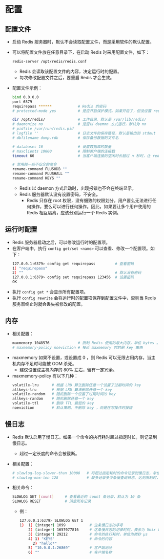 # 配置

## 配置文件

- 启动 Redis 服务器时，默认不会读取配置文件，而是采用软件的默认配置。
- 可以将配置文件放在任意目录下，在启动 Redis 时采用配置文件，如下：
  ```sh
  redis-server /opt/redis/redis.conf
  ```
  - Redis 会读取该配置文件的内容，决定运行时的配置。
  - 每次修改配置文件之后，要重启 Redis 才会生效。

- 配置文件示例：
  ```sh
  bind 0.0.0.0
  port 6379
  requirepass ******            # Redis 的密码
  # protected-mode yes          # 是否开启保护模式。如果开启了，但没设置 requirepass ，则会强制设置 bind 127.0.0.1

  dir /opt/redis/               # 工作目录，默认是 /var/lib/redis/
  # daemonize no                # 是否以 daemon 方式运行，默认为 no
  # pidfile /var/run/redis.pid
  # logfile ''                  # 日志文件的保存路径，默认是输出到 stdout
  # dbfilename dump.rdb         # 保存备份数据的文件名

  # databases 16                # 设置数据库的数量
  # maxclients 10000            # 限制客户端的连接数
  timeout 60                    # 当客户端连接的空闲时长超过 n 秒时，让 redis 断开该连接。默认禁用 timeout ，因此连接数会越来越多

  # 禁用掉一些不安全的命令
  rename-command FLUSHDB ""
  rename-command FLUSHALL ""
  rename-command KEYS ""
  ```
  - Redis 以 daemon 方式启动时，出现报错也不会在终端显示。
  - Redis 服务器默认没有设置密码，不安全。
    - Redis 只存在 root 权限，没有细致的权限划分。用户要么无法进行任何操作，要么可以进行任何操作。因此，如果要让多个用户使用的 Redis 相互隔离，应该分别运行一个 Redis 实例。

## 运行时配置

- Redis 服务器启动之后，可以修改运行时的配置项。
- 在客户端中，执行 `config get/set <name>` 可以查看、修改一个配置项。如下：
  ```sh
  127.0.0.1:6379> config get requirepass         # 查看密码
  1) "requirepass"
  2) ""                                          # 默认没有密码
  127.0.0.1:6379> config set requirepass 123456  # 设置密码
  OK
  ```
- 执行 `config get *` 会显示所有配置项。
- 执行 `config rewrite` 会将运行时的配置项保存到配置文件中，否则当 Redis 服务器终止时就会丢失被修改的配置。

## 内存

- 相关配置：
  ```sh
  maxmemory 1048576             # 限制 Redis 使用的最大内存，单位 bytes 。默认不限制
  # maxmemory-policy noeviction # 接近 maxmemory 时的删 key 策略
  ```
- maxmemory 如果不设置，或设置成 0 ，则 Redis 可以无限占用内存，当主机内存不足时可能被 OOM 杀死。
  - 建议设置成主机内存的 80% 左右，留有一定冗余。
- maxmemory-policy 有以下几种：
  ```sh
  volatile-lru      # 根据 LRU 算法删除任意一个设置了过期时间的 key
  allkeys-lru       # 根据 LRU 算法删除任意一个 key
  volatile-random   # 随机删除一个设置了过期时间的 key
  allkeys-random    # 随机删除任意一个 key
  volatile-ttl      # 删除 TTL 最短的 key
  noeviction        # 默认策略。不删除 key ，而是在写操作时报错
  ````

## 慢日志

- Redis 默认启用了慢日志。如果一个命令的执行耗时超过指定时长，则记录到慢日志。
  - 超过一定长度的命令会被截断。
- 相关配置：
  ```sh
  # slowlog-log-slower-than 10000   # 将超过指定耗时的命令记录到慢日志，单位为微秒 μs
  # slowlog-max-len 128             # 最多记录多少条慢查询日志。达到限制时，删除最旧一条记录，写入新的记录
  ```

- 相关命令：
  ```sh
  SLOWLOG GET [count]     # 查看最近的 count 条记录，默认为 10 条
  SLOWLOG RESET           # 清空所有记录
  ```
  - 例：
    ```sh
    127.0.0.1:6379> SLOWLOG GET 1
    1)  1) (integer) 1099           # 这条慢日志的序号
        2) (integer) 1657077816     # 这条慢日志的记录时刻，表示为 Unix 时间戳
        3) (integer) 29212          # 命令的执行耗时，单位为微秒 μs
        4) 1) "KEYS"                # 命令的内容
          2) "hello*"
        5) "10.0.0.1:26869"         # 客户端地址
        6) ""                       # 客户端名称
    ```
